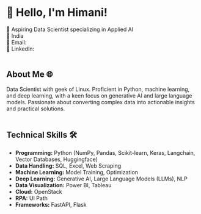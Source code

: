 # **👋 Hello, I'm Himani!**
🚀 Aspiring Data Scientist specializing in Applied AI <br>
📍 India<br>
📧 Email: <br>
🔗 LinkedIn:  <br><br>

## About Me 🌐
Data Scientist with  geek of Linux. Proficient in Python, machine learning, and deep learning, with a keen focus on generative AI and large language models. Passionate about converting complex data into actionable insights and practical solutions.<br><br>

## Technical Skills 🛠️
- **Programming:** Python (NumPy, Pandas, Scikit-learn, Keras, Langchain, Vector Databases, Huggingface)
- **Data Handling:** SQL, Excel, Web Scraping
- **Machine Learning:** Model Training, Optimization
- **Deep Learning:** Generative AI, Large Language Models (LLMs), NLP
- **Data Visualization:** Power BI, Tableau
- **Cloud:** OpenStack
- **RPA:** UI Path
- **Frameworks:** FastAPI, Flask
